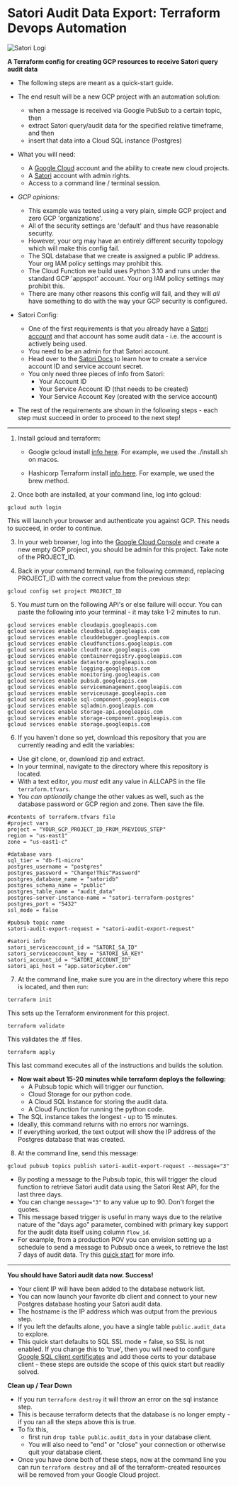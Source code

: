 # Satori Audit Data Export: Terraform Devops Automation

![Satori Logi](https://satoricyber.com/wp-content/uploads/LogoDark2.svg)

**A Terraform config for creating GCP resources to receive Satori query audit data**

- The following steps are meant as a quick-start guide.

- The end result will be a new GCP project with an automation solution:
	- when a message is received via Google PubSub to a certain topic, then
	- extract Satori query/audit data for the specified relative timeframe, and then
	- insert that data into a Cloud SQL instance (Postgres)

- What you will need:
	- A [Google Cloud](https://console.cloud.google.com/welcome) account and the ability to create new cloud projects.
	- A [Satori](https://satoricyber.com/testdrive) account with admin rights.
	- Access to a command line / terminal session.

- _GCP opinions:_

	- This example was tested using a very plain, simple GCP project and zero GCP 'organizations'. 
	- All of the security settings are 'default' and thus have reasonable security.
	- However, your org may have an entirely different security topology which will make this config fail.
	- The SQL database that we create is assigned a public IP address. Your org IAM policy settings may prohibit this.
	- The Cloud Function we build uses Python 3.10 and runs under the standard GCP 'appspot' account. Your org IAM policy settings may prohibit this.
	- There are many other reasons this config will fail, and they will _all_ have something to do with the way your GCP security is configured.

- Satori Config:
	- One of the first requirements is that you already have a [Satori account](https://www.satoricyber.com/testdrive) and that account has some audit data - i.e. the account is actively being used.
	- You need to be an admin for that Satori account. 
	- Head over to the [Satori Docs](https://app.satoricyber.com/docs/api) to learn how to create a service account ID and service account secret.
	- You only need three pieces of info from Satori:
		- Your Account ID
		- Your Service Account ID (that needs to be created)
		- Your Service Account Key (created with the service account)

- The rest of the requirements are shown in the following steps - each step must succeed in order to proceed to the next step!


___

1. Install gcloud and terraform: 

	- Google gcloud install [info here](https://cloud.google.com/sdk/docs/install). For example, we used the ./install.sh on macos.

	- Hashicorp Terraform install [info here](https://www.terraform.io/downloads). For example, we used the brew method.

2. Once both are installed, at your command line, log into gcloud:
```
gcloud auth login
```

This will launch your browser and authenticate you against GCP. This needs to succeed, in order to continue.

3. In your web browser, log into the [Google Cloud Console](https://console.cloud.google.com) and create a new empty GCP project, you should be admin for this project. Take note of the PROJECT_ID.

4. Back in your command terminal, run the following command, replacing PROJECT_ID with the correct value from the previous step:
```
gcloud config set project PROJECT_ID
```

5. You *must* turn on the following API's or else failure will occur. You can paste the following into your terminal - it may take 1-2 minutes to run.
```
gcloud services enable cloudapis.googleapis.com
gcloud services enable cloudbuild.googleapis.com
gcloud services enable clouddebugger.googleapis.com
gcloud services enable cloudfunctions.googleapis.com
gcloud services enable cloudtrace.googleapis.com
gcloud services enable containerregistry.googleapis.com
gcloud services enable datastore.googleapis.com
gcloud services enable logging.googleapis.com
gcloud services enable monitoring.googleapis.com
gcloud services enable pubsub.googleapis.com
gcloud services enable servicemanagement.googleapis.com
gcloud services enable serviceusage.googleapis.com
gcloud services enable sql-component.googleapis.com
gcloud services enable sqladmin.googleapis.com
gcloud services enable storage-api.googleapis.com
gcloud services enable storage-component.googleapis.com
gcloud services enable storage.googleapis.com
```

6. If you haven't done so yet, download this repository that you are currently reading and edit the variables:
 
- Use git clone, or, download zip and extract. 
- In your terminal, navigate to the directory where this repository is located.
- With a text editor, you _must_ edit any value in ALLCAPS in the file ```terraform.tfvars```. 
- You _can optionally_ change the other values as well, such as the database password or GCP region and zone. Then save the file.
```
#contents of terraform.tfvars file
#project vars
project = "YOUR_GCP_PROJECT_ID_FROM_PREVIOUS_STEP"
region = "us-east1"
zone = "us-east1-c"

#database vars
sql_tier = "db-f1-micro"
postgres_username = "postgres"
postgres_password = "Change!This^Password"
postgres_database_name = "satoridb"
postgres_schema_name = "public"
postgres_table_name = "audit_data"
postgres-server-instance-name = "satori-terraform-postgres"
postgres_port = "5432"
ssl_mode = false

#pubsub topic name
satori-audit-export-request = "satori-audit-export-request"

#satori info
satori_serviceaccount_id = "SATORI_SA_ID"
satori_serviceaccount_key = "SATORI_SA_KEY"
satori_account_id = "SATORI_ACCOUNT_ID"
satori_api_host = "app.satoricyber.com"
```

7. At the command line, make sure you are in the directory where this repo is located, and then run:
```
terraform init
```
This sets up the Terraform environment for this project.
```
terraform validate
```
This validates the .tf files.
```
terraform apply
```
This last command executes all of the instructions and builds the solution.

- **Now wait about 15-20 minutes while terraform deploys the following:**
	- A Pubsub topic which will trigger our function.
	- Cloud Storage for our python code.
	- A Cloud SQL Instance for storing the audit data.
	- A Cloud Function for running the python code.
- The SQL instance takes the longest - up to 15 minutes.
- Ideally, this command returns with no errors nor warnings. 
- If everything worked, the text output will show the IP address of the Postgres database that was created.

8. At the command line, send this message:
```
gcloud pubsub topics publish satori-audit-export-request --message="3"
```

- By posting a message to the Pubsub topic, this will trigger the cloud function to retrieve Satori audit data using the Satori Rest API, for the last three days.
- You can change ```message="3"``` to any value up to 90. Don't forget the quotes. 
- This message based trigger is useful in many ways due to the relative nature of the "days ago" parameter, combined with primary key support for the audit data itself using column ```flow_id```.
- For example, from a production POV you can envision setting up a schedule to send a message to Pubsub once a week, to retrieve the last 7 days of audit data. Try this [quick start](https://cloud.google.com/scheduler/docs/tut-pub-sub) for more info.

___

**You should have Satori audit data now. Success!**

- Your client IP will have been added to the database network list.
- You can now launch your favorite db client and connect to your new Postgres database hosting your Satori audit data.
- The hostname is the IP address which was output from the previous step.
- If you left the defaults alone, you have a single table ```public.audit_data``` to explore.
- This quick start defaults to SQL SSL mode = false, so SSL is not enabled. If you change this to 'true', then you will need to configure [Google SQL client certificates](https://cloud.google.com/sql/docs/postgres/configure-ssl-instance) and add those certs to your database client - these steps are outside the scope of this quick start but readily solved.

**Clean up / Tear Down**

- If you run ```terraform destroy``` it will throw an error on the sql instance step.
- This is because terraform detects that the database is no longer empty - if you ran all the steps above this is true.
- To fix this, 
 	- first run ```drop table public.audit_data``` in your database client. 
 	- You will also need to "end" or "close" your connection or otherwise quit your database client.
- Once you have done both of these steps, now at the command line you can run ```terraform destroy``` and all of the terraform-created resources will be removed from your Google Cloud project.
